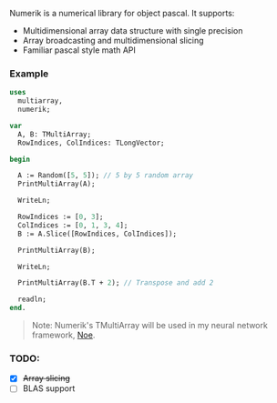 Numerik is a numerical library for object pascal. It supports:
- Multidimensional array data structure with single precision
- Array broadcasting and multidimensional slicing
- Familiar pascal style math API

### Example
```pascal
uses
  multiarray,
  numerik;

var
  A, B: TMultiArray;
  RowIndices, ColIndices: TLongVector;

begin

  A := Random([5, 5]); // 5 by 5 random array
  PrintMultiArray(A);

  WriteLn;

  RowIndices := [0, 3];
  ColIndices := [0, 1, 3, 4];
  B := A.Slice([RowIndices, ColIndices]);

  PrintMultiArray(B);

  WriteLn;

  PrintMultiArray(B.T + 2); // Transpose and add 2

  readln;
end.      
```

> Note: Numerik's TMultiArray will be used in my neural network framework, [Noe](https://github.com/ariaghora/noe).

### TODO:
- [x] ~~Array slicing~~
- [ ] BLAS support
